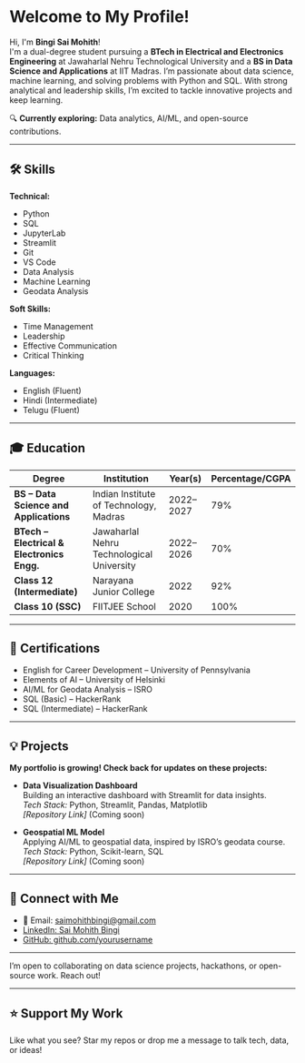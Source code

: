 # Welcome to My Profile!

Hi, I'm **Bingi Sai Mohith**!  
I'm a dual-degree student pursuing a **BTech in Electrical and Electronics Engineering** at Jawaharlal Nehru Technological University and a **BS in Data Science and Applications** at IIT Madras. I’m passionate about data science, machine learning, and solving problems with Python and SQL. With strong analytical and leadership skills, I’m excited to tackle innovative projects and keep learning.

🔍 **Currently exploring:** Data analytics, AI/ML, and open-source contributions.

---

## 🛠️ Skills

**Technical:**  
- Python  
- SQL  
- JupyterLab  
- Streamlit  
- Git  
- VS Code  
- Data Analysis  
- Machine Learning  
- Geodata Analysis  

**Soft Skills:**  
- Time Management  
- Leadership  
- Effective Communication  
- Critical Thinking  

**Languages:**  
- English (Fluent)  
- Hindi (Intermediate)  
- Telugu (Fluent)  

---

## 🎓 Education

| Degree                                    | Institution                                   | Year(s)      | Percentage/CGPA |
|--------------------------------------------|-----------------------------------------------|--------------|-----------------|
| **BS – Data Science and Applications**     | Indian Institute of Technology, Madras        | 2022–2027    | 79%             |
| **BTech – Electrical & Electronics Engg.** | Jawaharlal Nehru Technological University     | 2022–2026    | 70%             |
| **Class 12 (Intermediate)**                | Narayana Junior College                       | 2022         | 92%             |
| **Class 10 (SSC)**                         | FIITJEE School                                | 2020         | 100%            |

---

## 📜 Certifications

- English for Career Development – University of Pennsylvania  
- Elements of AI – University of Helsinki  
- AI/ML for Geodata Analysis – ISRO  
- SQL (Basic) – HackerRank  
- SQL (Intermediate) – HackerRank  

---

## 💡 Projects

**My portfolio is growing! Check back for updates on these projects:**

- **Data Visualization Dashboard**  
  Building an interactive dashboard with Streamlit for data insights.  
  *Tech Stack:* Python, Streamlit, Pandas, Matplotlib  
  *[Repository Link]* (Coming soon)

- **Geospatial ML Model**  
  Applying AI/ML to geospatial data, inspired by ISRO’s geodata course.  
  *Tech Stack:* Python, Scikit-learn, SQL  
  *[Repository Link]* (Coming soon)

---

## 🤝 Connect with Me

- 📧 Email: [saimohithbingi@gmail.com](mailto:saimohithbingi@gmail.com)  
- [LinkedIn: Sai Mohith Bingi](https://www.linkedin.com/in/sai-mohith-bingi-194b20256)  
- [GitHub: github.com/yourusername](https://github.com/yourusername) <!-- Update with your GitHub username -->

---

I’m open to collaborating on data science projects, hackathons, or open-source work. Reach out!

---

## ⭐ Support My Work

Like what you see? Star my repos or drop me a message to talk tech, data, or ideas!

